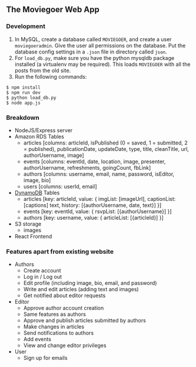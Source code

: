 The Moviegoer Web App
---------------------

### Development

1. In MySQL, create a database called `MOVIEGOER`, and create a user `moviegoeradmin`. Give the user all permissions on the database. Put the database config settings in a `.json` file in directory called `json`.
2. For `load_db.py`, make sure you have the python mysqldb package installed (a virtualenv may be required). This loads `MOVIEGOER` with all the posts from the old site.
3. Run the following commands:
```
$ npm install
$ npm run dev
$ python load_db.py
$ node app.js
```

### Breakdown 

- NodeJS/Express server
- Amazon RDS Tables
	- articles [columns: articleId, isPublished (0 = saved, 1 = submitted, 2 = published), publicationDate, updateDate, type, title, cleanTitle, url, authorUsername, image]
	- events [columns: eventId, date, location, image, presenter, authorUsername, refreshments, goingCount, fbLink]
	- authors [columns: username, email, name, password, isEditor, image, bio]
	- users [columns: userId, email]
- [DynamoDB](https://www.youtube.com/watch?v=tDqLwzQEOmM "Video Tutorial") Tables
	- articles [key: articleId, value: { imgList: [imageUrl], captionList: [captions] text, history: [{authorUsername, date, text}] }]
	- events [key: eventId, value: { rsvpList: [{authorUsername}] }]
	- authors [key: username, value: { articleList: [{articleId}] }]
- S3 storage
	- images
- React Frontend 

### Features apart from existing website

- Authors
	- Create account
	- Log in / Log out
	- Edit profile (including image, bio, email, and password)
	- Write and edit articles (adding text and images)
	- Get notified about editor requests
- Editor
	- Approve author account creation
	- Same features as authors 
	- Approve and publish articles submitted by authors
	- Make changes in articles 
	- Send notifications to authors 
	- Add events
	- View and change editor privileges
- User
	- Sign up for emails